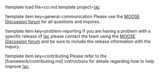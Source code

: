 !template load file=cci.md.template project=[!ac](MOOSE)

!template item key=general-communication
Please use the [MOOSE Discussion forum](https://github.com/idaholab/moose/discussions) for all
questions and inquires.

!template item key=problem-reporting
If you are having a problem with a specific release of [!ac](MOOSE) please contact the team
using the [MOOSE Discussion forum](https://github.com/idaholab/moose/discussions) and be sure
to include the release information with the inquiry.

!template item key=contributing
Please refer to the [framework/contributing.md] instructions for details regarding
how to help improve [!ac](MOOSE).
